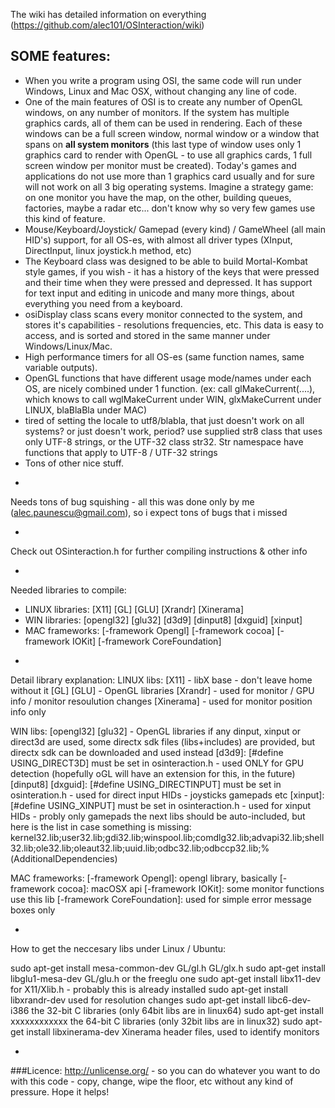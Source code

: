 
The wiki has detailed information on everything (https://github.com/alec101/OSInteraction/wiki)

SOME features:
--------------
* When you write a program using OSI, the same code will run under Windows, Linux and Mac OSX, without changing any line of code. 
* One of the main features of OSI is to create any number of OpenGL windows, on any number of monitors. If the system has multiple graphics cards, all of them can be used in rendering. Each of these windows can be a full screen window, normal window or a window that spans on **all system monitors** (this last type of window uses only 1 graphics card to render with OpenGL - to use all graphics cards, 1 full screen window per monitor must be created). Today's games and applications do not use more than 1 graphics card usually and for sure will not work on all 3 big operating systems. Imagine a strategy game: on one monitor you have the map, on the other, building queues, factories, maybe a radar etc... don't know why so very few games use this kind of feature.
* Mouse/Keyboard/Joystick/ Gamepad (every kind) / GameWheel (all main HID's) support, for all OS-es, with almost all driver types (XInput, DirectInput, linux joystick.h method, etc)
* The Keyboard class was designed to be able to build Mortal-Kombat style games, if you wish - it has a history of the keys that were pressed and their time when they were pressed and depressed. It has support for text input and editing in unicode and many more things, about everything you need from a keyboard.
* osiDisplay class scans every monitor connected to the system, and stores it's capabilities - resolutions frequencies, etc. This data is easy to access, and is sorted and stored in the same manner under Windows/Linux/Mac.
* High performance timers for all OS-es (same function names, same variable outputs).
* OpenGL functions that have different usage mode/names under each OS, are nicely combined under 1 function. (ex: call glMakeCurrent(....), which knows to call wglMakeCurrent under WIN, glxMakeCurrent under LINUX, blaBlaBla under MAC)
* tired of setting the locale to utf8/blabla, that just doesn't work on all systems? or just doesn't work, period? use supplied str8 class that uses only UTF-8 strings, or the UTF-32 class str32. Str namespace have functions that apply to UTF-8 / UTF-32 strings
* Tons of other nice stuff.

-
Needs tons of bug squishing - all this was done only by me (alec.paunescu@gmail.com), so i expect tons of bugs that i missed

-
Check out OSinteraction.h for further compiling instructions & other info

-
Needed libraries to compile:

* LINUX libraries: [X11] [GL] [GLU] [Xrandr] [Xinerama]
* WIN   libraries: [opengl32] [glu32] [d3d9] [dinput8] [dxguid] [xinput]
* MAC  frameworks: [-framework Opengl] [-framework cocoa] [-framework IOKit] [-framework CoreFoundation]

-
Detail library explanation:
    LINUX libs: [X11]      - libX base - don't leave home without it
                [GL] [GLU] - OpenGL libraries
                [Xrandr]   - used for monitor / GPU info / monitor resoulution changes
                [Xinerama] - used for monitor position info only

WIN libs: [opengl32] [glu32] - OpenGL libraries
          if any dinput, xinput or direct3d are used, some directx sdk files (libs+includes) are provided, but directx sdk can be downloaded and used instead
          [d3d9]:             [#define USING_DIRECT3D] must be set in osinteraction.h - used ONLY for GPU detection (hopefully oGL will have an extension for this, in the future)
          [dinput8] [dxguid]: [#define USING_DIRECTINPUT] must be set in osinteration.h - used for direct input HIDs - joysticks gamepads etc
          [xinput]:           [#define USING_XINPUT] must be set in osinteraction.h - used for xinput HIDs - probly only gamepads
          the next libs should be auto-included, but here is the list in case something is missing:
            kernel32.lib;user32.lib;gdi32.lib;winspool.lib;comdlg32.lib;advapi32.lib;shell32.lib;ole32.lib;oleaut32.lib;uuid.lib;odbc32.lib;odbccp32.lib;%(AdditionalDependencies)

MAC frameworks: [-framework Opengl]: opengl library, basically
                [-framework cocoa]: macOSX api
                [-framework IOKit]: some monitor functions use this lib
                [-framework CoreFoundation]: used for simple error message boxes only


-
How to get the neccesary libs under Linux / Ubuntu:

sudo apt-get install mesa-common-dev    GL/gl.h GL/glx.h
sudo apt-get install libglu1-mesa-dev   GL/glu.h
or the freeglu one
sudo apt-get install libx11-dev         for X11/Xlib.h  - probably this is already installed
sudo apt-get install libxrandr-dev      used for resolution changes
sudo apt-get install libc6-dev-i386     the 32-bit C libraries (only 64bit libs are in linux64)
sudo apt-get install xxxxxxxxxxxx       the 64-bit C libraries (only 32bit libs are in linux32)
sudo apt-get install libxinerama-dev    Xinerama header files, used to identify monitors


-
###Licence: 
http://unlicense.org/ - so you can do whatever you want to do with this code - copy, change, wipe the floor, etc without any kind of pressure. Hope it helps!



